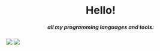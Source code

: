 <h1 align="center">Hello!</h1>


<h5 align="center">all my programming languages and tools: </h5>
<img src="https://www.vectorlogo.zone/logos/rust-lang/rust-lang-icon.svg"> <img src="https://www.vectorlogo.zone/logos/golang/golang-ar21.svg">
